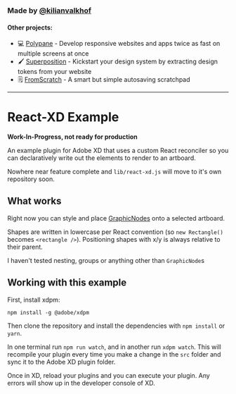 ### Made by [@kilianvalkhof](https://twitter.com/kilianvalkhof)

#### Other projects:

- 💻 [Polypane](https://polypane.app) - Develop responsive websites and apps twice as fast on multiple screens at once
- 🖌️ [Superposition](https://superposition.design) - Kickstart your design system by extracting design tokens from your website
- 🗒️ [FromScratch](https://fromscratch.rocks) - A smart but simple autosaving scratchpad

---

# React-XD Example

**Work-In-Progress, not ready for production**

An example plugin for Adobe XD that uses a custom React reconciler so you can declaratively write out the elements to render to an artboard.

Nowhere near feature complete and `lib/react-xd.js` will move to it's own repository soon.

## What works
Right now you can style and place [GraphicNodes](https://adobexdplatform.com/plugin-docs/reference/scenegraph.html#GraphicNode) onto a selected artboard.

Shapes are written in lowercase per React convention (so `new Rectangle()` becomes `<rectangle />`). Positioning shapes with x/y is always relative to their parent.

I haven't tested nesting, groups or anything other than `GraphicNode`s

## Working with this example

First, install xdpm:
```
npm install -g @adobe/xdpm
```

Then clone the repository and install the dependencies with `npm install` or `yarn`.

In one terminal run `npm run watch`, and in another run `xdpm watch`. This will recompile your plugin every time you make a change in the `src` folder and sync it to the Adobe XD plugin folder.

Once in XD, reload your plugins and you can execute your plugin. Any errors will show up in the developer console of XD.
